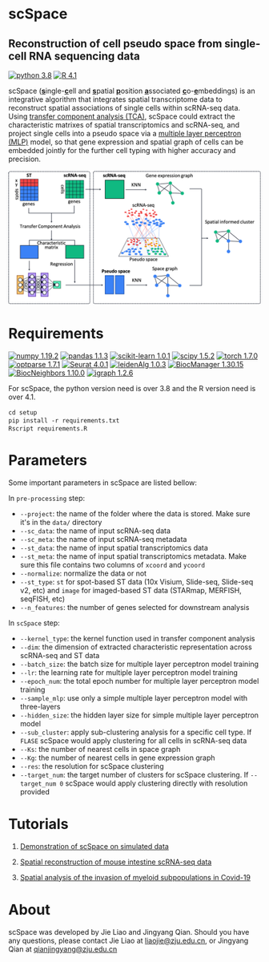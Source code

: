 # scSpace

## Reconstruction of cell pseudo space from single-cell RNA sequencing data

[![python 3.8](https://img.shields.io/badge/python-3.8-blue)](https://www.python.org/) [![R 4.1](https://img.shields.io/badge/R-4.1-brightgreen)](https://www.r-project.org/)

scSpace (<u>**s**</u>ingle-<u>**c**</u>ell and <u>**s**</u>patial <u>**p**</u>osition <u>**a**</u>ssociated <u>**c**</u>o-<u>**e**</u>mbeddings) is an integrative algorithm that integrates spatial transcriptome data to reconstruct spatial associations of single cells within scRNA-seq data. Using [transfer component analysis (TCA)](https://ieeexplore.ieee.org/stamp/stamp.jsp?tp=&arnumber=5640675&tag=1), scSpace could extract the characteristic matrixes of spatial transcriptomics and scRNA-seq, and project single cells into a pseudo space via a [multiple layer perceptron (MLP)](https://en.wikipedia.org/wiki/Multilayer_perceptron) model, so that gene expression and spatial graph of cells can be embedded jointly for the further cell typing with higher accuracy and precision. 

![avatar](vignettes/img/workflow.png)

# Requirements
[![numpy 1.19.2](https://img.shields.io/badge/numpy-1.19.2-green)](https://github.com/numpy/numpy) [![pandas 1.1.3](https://img.shields.io/badge/pandas-1.1.3-yellowgreen)](https://github.com/pandas-dev/pandas) [![scikit-learn 1.0.1](https://img.shields.io/badge/scikit--learn-1.0.1-yellow)](https://github.com/scikit-learn/scikit-learn) [![scipy 1.5.2](https://img.shields.io/badge/scipy-1.5.2-orange)](https://github.com/scipy/scipy) [![torch 1.7.0](https://img.shields.io/badge/torch-1.7.0-red)](https://github.com/pytorch/pytorch) [![optparse 1.7.1](https://img.shields.io/badge/optparse-1.7.1-success)](https://cran.r-project.org/web/packages/optparse/index.html) [![Seurat 4.0.1](https://img.shields.io/badge/Seurat-4.0.1-informational)](https://cran.r-project.org/web/packages/Seurat/index.html) [![leidenAlg 1.0.3](https://img.shields.io/badge/leidenAlg-1.0.3-blueviolet)](https://cran.r-project.org/web/packages/leidenAlg/index.html) [![BiocManager 1.30.15](https://img.shields.io/badge/BiocManager-1.30.15-ff69b4)](https://cran.r-project.org/web/packages/BiocManager/index.html) [![BiocNeighbors 1.10.0](https://img.shields.io/badge/BiocNeighbors-1.10.0-9cf)](https://bioconductor.org/packages/release/bioc/html/BiocNeighbors.html) [![igraph 1.2.6](https://img.shields.io/badge/igraph-1.2.6-inactive)](https://cran.r-project.org/web/packages/igraph/index.html) 

For scSpace, the python version need is over 3.8 and the R version need is over 4.1. 
```
cd setup
pip install -r requirements.txt
Rscript requirements.R
```

# Parameters
Some important parameters in scSpace are listed bellow:

In `pre-processing` step:
- `--project`: the name of the folder where the data is stored. Make sure it's in the `data/` directory 
- `--sc_data`: the name of input scRNA-seq data
- `--sc_meta`: the name of input scRNA-seq metadata
- `--st_data`: the name of input spatial transcriptomics data
- `--st_meta`: the name of input spatial transcriptomics metadata. Make sure this file contains two columns of `xcoord` and `ycoord` 
- `--normalize`: normalize the data or not
- `--st_type`: `st` for spot-based ST data (10x Visium, Slide-seq, Slide-seq v2, etc) and `image` for imaged-based ST data (STARmap, MERFISH, seqFISH, etc)
- `--n_features`: the number of genes selected for downstream analysis

In `scSpace` step:
- `--kernel_type`: the kernel function used in transfer component analysis 
- `--dim`: the dimension of extracted characteristic representation across scRNA-seq and ST data
- `--batch_size`: the batch size for multiple layer perceptron model training
- `--lr`: the learning rate for multiple layer perceptron model training
- `--epoch_num`: the total epoch number for multiple layer perceptron model training
- `--sample_mlp`: use only a simple multiple layer perceptron model with three-layers
- `--hidden_size`: the hidden layer size for simple multiple layer perceptron model
- `--sub_cluster`: apply sub-clustering analysis for a specific cell type. If `FLASE` scSpace would apply clustering for all cells in scRNA-seq data
- `--Ks`: the number of nearest cells in space graph
- `--Kg`: the number of nearest cells in gene expression graph
- `--res`: the resolution for scSpace clustering
- `--target_num`: the target number of clusters for scSpace clustering. If `--target_num 0` scSpace would apply clustering directly with resolution provided


# Tutorials

1. [Demonstration of scSpace on simulated data](vignettes/demo_data.md)

2. [Spatial reconstruction of mouse intestine scRNA-seq data](vignettes/%20mouse%20intestines%20analysis.md)

3. [Spatial analysis of the invasion of myeloid subpopulations in Covid-19](vignettes/covid19_snalysis.md)

# About
scSpace was developed by Jie Liao and Jingyang Qian. Should you have any questions, please contact Jie Liao at liaojie@zju.edu.cn, or Jingyang Qian at qianjingyang@zju.edu.cn
